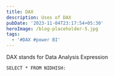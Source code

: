 ```yaml
---
title: DAX
description: Uses of DAX
pubDate: '2023-11-04T23:17:54+05:30'
heroImage: /blog-placeholder-5.jpg
tags:
  - '#DAX #power BI'
---
```

DAX stands for Data Analysis Expression

```
SELECT * FROM NIDHISH:
```
